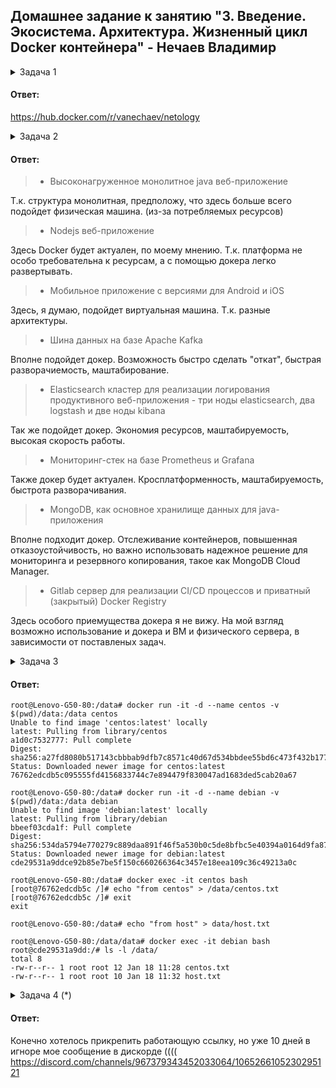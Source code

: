 ## Домашнее задание к занятию "3. Введение. Экосистема. Архитектура. Жизненный цикл Docker контейнера" - Нечаев Владимир

<details>
<summary>Задача 1</summary>

> Сценарий выполения задачи:
> 
> - создайте свой репозиторий на https://hub.docker.com;
> - выберете любой образ, который содержит веб-сервер Nginx;
> - создайте свой fork образа;
> - реализуйте функциональность:
> запуск веб-сервера в фоне с индекс-страницей, содержащей HTML-код ниже:
> ```
> <html>
> <head>
> Hey, Netology
> </head>
> <body>
> <h1>I’m DevOps Engineer!</h1>
> </body>
> </html>
> ```
> Опубликуйте созданный форк в своем репозитории и предоставьте ответ в виде ссылки на https://hub.docker.com/username_repo.

</details>

#### Ответ:

https://hub.docker.com/r/vanechaev/netology

<details>
<summary>Задача 2</summary>
  
> Посмотрите на сценарий ниже и ответьте на вопрос: "Подходит ли в этом сценарии использование Docker контейнеров или лучше подойдет виртуальная машина, физическая машина? Может быть возможны разные варианты?"
>
> Детально опишите и обоснуйте свой выбор.
>
> Сценарий:
>
> - Высоконагруженное монолитное java веб-приложение;
> - Nodejs веб-приложение;
> - Мобильное приложение c версиями для Android и iOS;
> - Шина данных на базе Apache Kafka;
> - Elasticsearch кластер для реализации логирования продуктивного веб-приложения - три ноды elasticsearch, два logstash и две ноды kibana;
> - Мониторинг-стек на базе Prometheus и Grafana;
> - MongoDB, как основное хранилище данных для java-приложения;
> - Gitlab сервер для реализации CI/CD процессов и приватный (закрытый) Docker Registry.
>
</details>

#### Ответ:

> - Высоконагруженное монолитное java веб-приложение

Т.к. структура монолитная, предположу, что здесь больше всего подойдет физическая машина. (из-за потребляемых ресурсов)

> - Nodejs веб-приложение

Здесь Docker будет актуален, по моему мнению. Т.к. платформа не особо требовательна к ресурсам, а с помощью докера легко развертывать.

> - Мобильное приложение c версиями для Android и iOS

Здесь, я думаю, подойдет виртуальная машина. Т.к. разные архитектуры.

> - Шина данных на базе Apache Kafka

Вполне подойдет докер. Возможность быстро сделать "откат", быстрая разворачиемость, маштабирование.

> - Elasticsearch кластер для реализации логирования продуктивного веб-приложения - три ноды elasticsearch, два logstash и две ноды kibana

Так же подойдет докер. Экономия ресурсов, маштабируемость, высокая скорость работы.

> - Мониторинг-стек на базе Prometheus и Grafana

Также докер будет актуален. Кросплатформенность, маштабируемость, быстрота разворачивания.

> - MongoDB, как основное хранилище данных для java-приложения

Вполне подходит докер. Отслеживание контейнеров, повышенная отказоустойчивость, но важно использовать надежное решение для мониторинга и резервного копирования, такое как MongoDB Cloud Manager.

> - Gitlab сервер для реализации CI/CD процессов и приватный (закрытый) Docker Registry

Здесь особого приемущества докера я не вижу. На мой взгляд возможно использование и докера и ВМ и физического сервера, в зависимости от поставленых задач.

<details>
<summary>Задача 3</summary>
  
> - Запустите первый контейнер из образа ***centos*** c любым тэгом в фоновом режиме, подключив папку ```/data``` из текущей рабочей директории на хостовой машине в ```/data``` контейнера;
> - Запустите второй контейнер из образа ***debian*** в фоновом режиме, подключив папку ```/data``` из текущей рабочей директории на хостовой машине в ```/data``` контейнера;
> - Подключитесь к первому контейнеру с помощью ```docker exec``` и создайте текстовый файл любого содержания в ```/data```;
> - Добавьте еще один файл в папку ```/data``` на хостовой машине;
> - Подключитесь во второй контейнер и отобразите листинг и содержание файлов в ```/data``` контейнера.
  
</details>

#### Ответ:

```
root@Lenovo-G50-80:/data# docker run -it -d --name centos -v $(pwd)/data:/data centos
Unable to find image 'centos:latest' locally
latest: Pulling from library/centos
a1d0c7532777: Pull complete 
Digest: sha256:a27fd8080b517143cbbbab9dfb7c8571c40d67d534bbdee55bd6c473f432b177
Status: Downloaded newer image for centos:latest
76762edcdb5c095555fd4156833744c7e894479f830047ad1683ded5cab20a67

root@Lenovo-G50-80:/data# docker run -it -d --name debian -v $(pwd)/data:/data debian
Unable to find image 'debian:latest' locally
latest: Pulling from library/debian
bbeef03cda1f: Pull complete 
Digest: sha256:534da5794e770279c889daa891f46f5a530b0c5de8bfbc5e40394a0164d9fa87
Status: Downloaded newer image for debian:latest
cde29531a9ddce92b85e7be5f150c660266364c3457e18eea109c36c49213a0c

root@Lenovo-G50-80:/data# docker exec -it centos bash
[root@76762edcdb5c /]# echo "from centos" > /data/centos.txt
[root@76762edcdb5c /]# exit 
exit

root@Lenovo-G50-80:/data# echo "from host" > data/host.txt

root@Lenovo-G50-80:/data/data# docker exec -it debian bash
root@cde29531a9dd:/# ls -l /data/
total 8
-rw-r--r-- 1 root root 12 Jan 18 11:28 centos.txt
-rw-r--r-- 1 root root 10 Jan 18 11:32 host.txt

```

<details>
<summary>Задача 4 (*)</summary>

> Воспроизвести практическую часть лекции самостоятельно.
>
> Соберите Docker образ с Ansible, загрузите на Docker Hub и пришлите ссылку вместе с остальными ответами к задачам.

</details>

#### Ответ:

Конечно хотелось прикрепить работающую ссылку, но уже 10 дней в игноре мое сообщение в дискорде (((( https://discord.com/channels/967379343452033064/1065266105230295121
